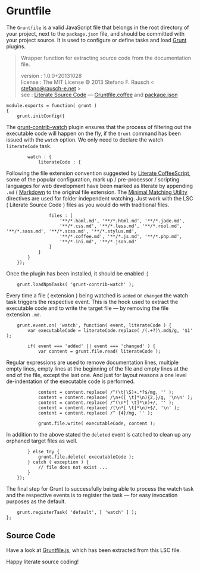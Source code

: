 # Gruntfile

The `Gruntfile` is a valid JavaScript file that belongs in the root directory of your project, next to the `package.json` file, and should be committed with your project source. It is used to configure or define tasks and load [Grunt][] plugins.

> Wrapper function for extracting source code from the documentation file.
>
> version : 1.0.0+20131028<br>
> license : The MIT License &copy; 2013 Stefano F. Rausch \< stefano@rausch-e.net ><br>
> see : [Literate Source Code][] — [Gruntfile.coffee][] and [package.json][]

    module.exports = function( grunt )
    {
        grunt.initConfig({

The [grunt-contrib-watch][] plugin ensures that the process of filtering out the executable code will happen on the fly, if the `Grunt` command has been issued with the `watch` option. We only need to declare the watch `literateCode` task.

            watch : {
                literateCode : {

Following the file extension convention suggested by [Literate CoffeeScript][], some of the popular configuration, mark up / pre-processor / scripting languages for web development have been marked as literate by appending `.md` ( [Markdown](http://daringfireball.net/projects/markdown ) to the original file extension. The [Minimal Matching Utility][] directives are used for folder independent watching. Just work with the LSC ( Literate Source Code ) files as you would do with traditional files.

                    files : [
                        '**/*.haml.md', '**/*.html.md', '**/*.jade.md',
                        '**/*.css.md', '**/*.less.md', '**/*.rool.md', '**/*.sass.md', '**/*.scss.md', '**/*.stylus.md',
                        '**/*.coffee.md', '**/*.js.md', '**/*.php.md',
                        '**/*.ini.md', '**/*.json.md'
                    ]
                }
            }
        });

Once the plugin has been installed, it should be enabled :)

        grunt.loadNpmTasks( 'grunt-contrib-watch' );

Every time a file ( extension ) being watched is `added` or `changed` the watch task triggers the respective event. This is the hook used to extract the executable code and to write the target file — by removing the file extension `.md`.

        grunt.event.on( 'watch', function( event, literateCode ) {
            var executableCode = literateCode.replace( /(.+?)\.md$/g, '$1' );

            if( event === 'added' || event === 'changed' ) {
                var content = grunt.file.read( literateCode );

Regular expressions are used to remove documentation lines, multiple empty lines, empty lines at the beginning of the file and empty lines at the end of the file, except the last one. And just for layout reasons a one level de-indentation of the executable code is performed.

                content = content.replace( /^(\t|\S)+.*?$/mg, '' );
                content = content.replace( /\n+([ \t]*\n){2,}/g, '\n\n' );
                content = content.replace( /^(\n*[ \t]*\n)+/, '' );
                content = content.replace( /(\n*[ \t]*\n)+$/, '\n' );
                content = content.replace( /^ {4}/mg, '' );

                grunt.file.write( executableCode, content );

In addition to the above stated the `deleted` event is catched to clean up any orphaned target files as well.

            } else try {
                grunt.file.delete( executableCode );
            } catch ( exception ) {
                // file does not exist ...
            }
        });

The final step for Grunt to successfully being able to process the watch task and the respective events is to register the task — for easy invocation purposes as the default.

        grunt.registerTask( 'default', [ 'watch' ] );
    };

## Source Code

Have a look at [Gruntfile.js][], which has been extracted from this LSC file.

Happy literate source coding!

[Grunt]: http://gruntjs.com " The JavaScript Task Runner "
[grunt-contrib-watch]: https://github.com/gruntjs/grunt-contrib-watch " Kyle R. Young "
[Gruntfile.coffee]: Gruntfile.coffee.md
[Gruntfile.js]: Gruntfile.js
[Literate CoffeeScript]: http://coffeescript.org/#literate " Jeremy Ashkenas "
[Literate Source Code]: https://github.com/StefanoRausch/Literate-Source-Code " Stefano F. Rausch "
[Minimal Matching Utility]: https://github.com/isaacs/minimatch " Isaac Z. Schlueter "
[package.json]: package.json.md
